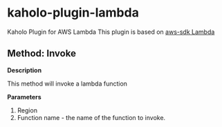# kaholo-plugin-lambda
Kaholo Plugin for AWS Lambda
This plugin is based on [aws-sdk Lambda](https://docs.aws.amazon.com/AWSJavaScriptSDK/latest/AWS/Lambda.html)
## Method: Invoke

**Description**

This method will invoke a lambda function

**Parameters**

1. Region
2. Function name - the name of the function to invoke.
